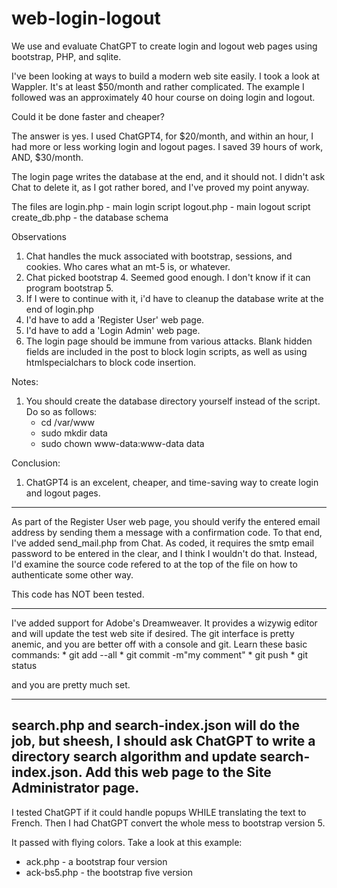# web-login-logout
We use and evaluate ChatGPT to create login and logout web pages using bootstrap, PHP, and sqlite.


I've been looking at ways to build a modern web site easily. I took a look at Wappler. It's at least $50/month
and rather complicated. The example I followed was an approximately 40 hour course on doing login and logout.

Could it be done faster and cheaper?

The answer is yes. I used ChatGPT4, for $20/month, and within an hour, I had more or less working login and
logout pages. I saved 39 hours of work, AND, $30/month.

The login page writes the database at the end, and it should not. I didn't ask Chat to delete it, as I got rather bored, and I've proved my point anyway.

The files are
  login.php - main login script
  logout.php - main logout script
  create_db.php - the database schema

Observations
1. Chat handles the muck associated with bootstrap, sessions, and cookies. Who cares what an mt-5 is, or whatever.
2. Chat picked bootstrap 4. Seemed good enough. I don't know if it can program bootstrap 5.
3. If I were to continue with it, i'd have to cleanup the database write at the end of login.php
4. I'd have to add a 'Register User' web page. 
5. I'd have to add a 'Login Admin' web page.
6. The login page should be immune from various attacks. Blank hidden fields are included in the
   post to block login scripts, as well as using htmlspecialchars to block code insertion. 

Notes:
1. You should create the database directory yourself instead of the script. Do so as follows:
     * cd /var/www
     * sudo mkdir data
     * sudo chown www-data:www-data data

Conclusion:
1. ChatGPT4 is an excelent, cheaper, and time-saving way to create login and logout pages.

---
As part of the Register User web page, you should verify the entered email address by sending
them a message with a confirmation code. To that end, I've added send_mail.php from Chat.
As coded, it requires the smtp email password to be entered in the clear, and I think I wouldn't do that.
Instead, I'd examine the source code refered to at the top of the file on how to authenticate
some other way.

This code has NOT been tested.

---
I've added support for Adobe's Dreamweaver. It provides a wizywig editor and will update the test web site if
desired. The git interface is pretty anemic, and you are better off with a console and git. Learn these
basic commands:
      * git add --all
      * git commit -m"my comment"
      * git push
      * git status

and you are pretty much set.

---
search.php and search-index.json will do the job, but sheesh, I should ask ChatGPT to write a directory
search algorithm and update search-index.json. Add this web page to the Site Administrator page.
---
I tested ChatGPT if it could handle popups WHILE translating the text to French. Then I had ChatGPT
convert the whole mess to bootstrap version 5. 

It passed with flying colors. Take a look at this example:

  * ack.php - a bootstrap four version
  * ack-bs5.php - the bootstrap five version

